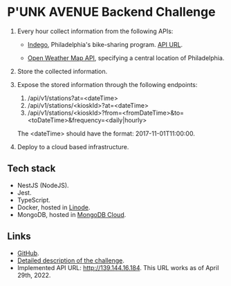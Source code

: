 # P'UNK AVENUE Backend Challenge

1. Every hour collect information from the following APIs:

   - [Indego](https://www.rideindego.com), Philadelphia's bike-sharing program.
     [API URL](https://www.rideindego.com/stations/json/).

   - [Open Weather Map API](https://openweathermap.org/current#name), specifying a central
     location of Philadelphia.

2. Store the collected information.

3. Expose the stored information through the following endpoints:
   1. /api/v1/stations?at=\<dateTime>
   2. /api/v1/stations/\<kioskId>?at=\<dateTime>
   3. /api/v1/stations/\<kioskId>?from=\<fromDateTime>&to=\<toDateTime>&frequency=\<daily|hourly>

   The \<dateTime> should have the format: 2017-11-01T11:00:00.

4. Deploy to a cloud based infrastructure.

## Tech stack

- NestJS (NodeJS).
- Jest.
- TypeScript.
- Docker, hosted in [Linode](https://www.linode.com/).
- MongoDB, hosted in [MongoDB Cloud](https://www.mongodb.com/cloud).

## Links

- [GitHub](https://github.com/hamax97/punkave-backend-challenge).
- [Detailed description of the challenge](https://github.com/punkave/backend-challenge).
- Implemented API URL: http://139.144.16.184. This URL works as of April 29th, 2022.
